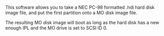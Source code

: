 This software allows you to take a NEC PC-98 formatted .hdi hard disk image file, and put the first partition onto a MO disk image file.

The resulting MO disk image will boot as long as the hard disk has a new enough IPL and the MO drive is set to SCSI ID 0.
